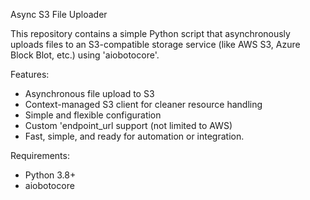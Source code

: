 Async S3 File Uploader

This repository contains a simple Python script that asynchronously uploads files to an S3-compatible storage service (like AWS S3, Azure Block Blot, etc.) using 'aiobotocore'.

Features:

- Asynchronous file upload to S3
- Context-managed S3 client for cleaner resource handling
- Simple and flexible configuration
- Custom 'endpoint_url support (not limited to AWS)
- Fast, simple, and ready for automation or integration.

Requirements:

- Python 3.8+
- aiobotocore
